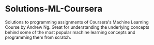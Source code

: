 # Solutions-ML-Coursera
Solutions to programming assignments of Coursera's Machine Learning Course by Andrew Ng. Great for understanding the underlying concepts behind some of the most popular machine learning concepts and programming them from scratch.
